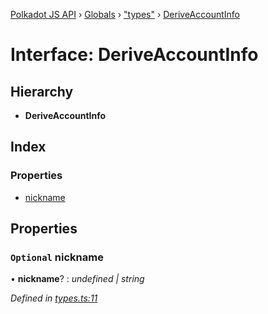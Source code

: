 [Polkadot JS API](../README.md) › [Globals](../globals.md) › ["types"](../modules/_types_.md) › [DeriveAccountInfo](_types_.deriveaccountinfo.md)

# Interface: DeriveAccountInfo

## Hierarchy

* **DeriveAccountInfo**

## Index

### Properties

* [nickname](_types_.deriveaccountinfo.md#optional-nickname)

## Properties

### `Optional` nickname

• **nickname**? : *undefined | string*

*Defined in [types.ts:11](https://github.com/polkadot-js/api/blob/7555a3a7ce/packages/api-derive/src/types.ts#L11)*
